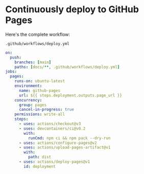 # Continuously deploy to GitHub Pages

<!-- TODO: Add documentation about how this Action works and what it does -->

Here's the complete workflow:

`.github/workflows/deploy.yml`

```yml
on:
  push:
    branches: [main]
    paths: [docs/**, .github/workflows/deploy.yml]
jobs:
  pages:
    runs-on: ubuntu-latest
    environment:
      name: github-pages
      url: ${{ steps.deployment.outputs.page_url }}
    concurrency:
      group: pages
      cancel-in-progress: true
    permissions: write-all
    steps:
      - uses: actions/checkout@v3
      - uses: devcontainers/ci@v0.2
        with:
          runCmd: npm ci && npm pack --dry-run
      - uses: actions/configure-pages@v2
      - uses: actions/upload-pages-artifact@v1
        with:
          path: dist
      - uses: actions/deploy-pages@v1
        id: deployment
```
